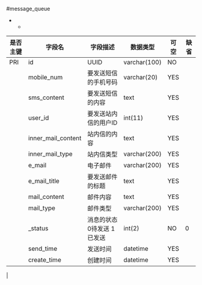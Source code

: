#message_queue
* -
 
|是否主键	|字段名	|字段描述	|数据类型	|可空	|缺省	|
| --------|-----|-----|-----|-----|-----|
|PRI|id|UUID|varchar(100)|NO||
||mobile_num|要发送短信的手机号码|varchar(20)|YES||
||sms_content|要发送短信的内容|text|YES||
||user_id|要发送站内信的用户ID|int(11)|YES||
||inner_mail_content|站内信的内容|text|YES||
||inner_mail_type|站内信类型|varchar(200)|YES||
||e_mail|电子邮件|varchar(200)|YES||
||e_mail_title|要发送邮件的标题|text|YES||
||mail_content|邮件内容|text|YES||
||mail_type|邮件类型|varchar(200)|YES||
||_status|消息的状态 0待发送 1已发送|int(2)|NO|0|
||send_time|发送时间|datetime|YES||
||create_time|创建时间|datetime|YES||
|
